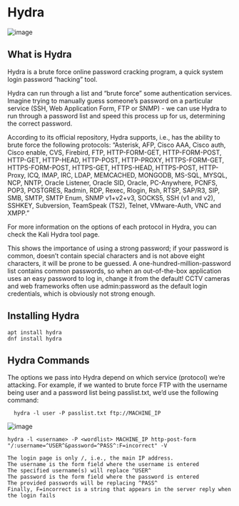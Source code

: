 # Hydra
![image](https://github.com/user-attachments/assets/5d0d88ed-7793-4a31-be12-f3f48999d212)

## What is Hydra
Hydra is a brute force online password cracking program, a quick system login password “hacking” tool.

Hydra can run through a list and “brute force” some authentication services. Imagine trying to manually guess someone’s password on a particular service (SSH, Web Application Form, FTP or SNMP) - we can use Hydra to run through a password list and speed this process up for us, determining the correct password.

According to its official repository, Hydra supports, i.e., has the ability to brute force the following protocols: “Asterisk, AFP, Cisco AAA, Cisco auth, Cisco enable, CVS, Firebird, FTP, HTTP-FORM-GET, HTTP-FORM-POST, HTTP-GET, HTTP-HEAD, HTTP-POST, HTTP-PROXY, HTTPS-FORM-GET, HTTPS-FORM-POST, HTTPS-GET, HTTPS-HEAD, HTTPS-POST, HTTP-Proxy, ICQ, IMAP, IRC, LDAP, MEMCACHED, MONGODB, MS-SQL, MYSQL, NCP, NNTP, Oracle Listener, Oracle SID, Oracle, PC-Anywhere, PCNFS, POP3, POSTGRES, Radmin, RDP, Rexec, Rlogin, Rsh, RTSP, SAP/R3, SIP, SMB, SMTP, SMTP Enum, SNMP v1+v2+v3, SOCKS5, SSH (v1 and v2), SSHKEY, Subversion, TeamSpeak (TS2), Telnet, VMware-Auth, VNC and XMPP.”

For more information on the options of each protocol in Hydra, you can check the Kali Hydra tool page.

This shows the importance of using a strong password; if your password is common, doesn’t contain special characters and is not above eight characters, it will be prone to be guessed. A one-hundred-million-password list contains common passwords, so when an out-of-the-box application uses an easy password to log in, change it from the default! CCTV cameras and web frameworks often use admin:password as the default login credentials, which is obviously not strong enough.

## Installing Hydra
    apt install hydra
    dnf install hydra

  
## Hydra Commands
The options we pass into Hydra depend on which service (protocol) we’re attacking. For example, if we wanted to brute force FTP with the username being user and a password list being passlist.txt, we’d use the following command:

      hydra -l user -P passlist.txt ftp://MACHINE_IP

  ![image](https://github.com/user-attachments/assets/b2dbc05e-049f-4de4-9f6b-0f326808774e)

    hydra -l <username> -P <wordlist> MACHINE_IP http-post-form "/:username=^USER^&password=^PASS^:F=incorrect" -V

    The login page is only /, i.e., the main IP address.
    The username is the form field where the username is entered
    The specified username(s) will replace ^USER^
    The password is the form field where the password is entered
    The provided passwords will be replacing ^PASS^
    Finally, F=incorrect is a string that appears in the server reply when the login fails

  
